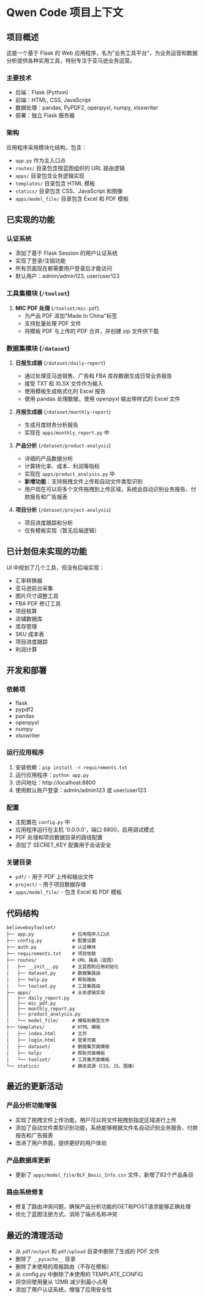 # Qwen Code 项目上下文

## 项目概述

这是一个基于 Flask 的 Web 应用程序，名为"业务工具平台"，为业务运营和数据分析提供各种实用工具，特别专注于亚马逊业务运营。

### 主要技术
- 后端：Flask (Python)
- 前端：HTML, CSS, JavaScript
- 数据处理：pandas, PyPDF2, openpyxl, numpy, xlsxwriter
- 部署：独立 Flask 服务器

### 架构
应用程序采用模块化结构，包含：
- `app.py` 作为主入口点
- `routes/` 目录包含按蓝图组织的 URL 路由逻辑
- `apps/` 目录包含业务逻辑实现
- `templates/` 目录包含 HTML 模板
- `statics/` 目录包含 CSS、JavaScript 和图像
- `apps/model_file/` 目录包含 Excel 和 PDF 模板

## 已实现的功能

### 认证系统
- 添加了基于 Flask Session 的用户认证系统
- 实现了登录/注销功能
- 所有页面现在都需要用户登录后才能访问
- 默认用户：admin/admin123, user/user123

### 工具集模块 (`/toolset`)
1. **MIC PDF 处理** (`/toolset/mic-pdf`)
   - 为产品 PDF 添加"Made In China"标签
   - 支持批量处理 PDF 文件
   - 将模板 PDF 与上传的 PDF 合并，并创建 zip 文件供下载

### 数据集模块 (`/dataset`)
1. **日报生成器** (`/dataset/daily-report`)
   - 通过处理亚马逊销售、广告和 FBA 库存数据生成日常业务报告
   - 接受 TXT 和 XLSX 文件作为输入
   - 使用模板生成格式化的 Excel 报告
   - 使用 pandas 处理数据，使用 openpyxl 输出带样式的 Excel 文件

2. **月报生成器** (`/dataset/monthly-report`)
   - 生成月度财务分析报告
   - 实现在 `apps/monthly_report.py` 中

3. **产品分析** (`/dataset/product-analysis`)
   - 详细的产品数据分析
   - 计算转化率、成本、利润等指标
   - 实现在 `apps/product_analysis.py` 中
   - **新增功能**：支持拖拽文件上传和自动文件类型识别
   - 用户现在可以将多个文件拖拽到上传区域，系统会自动识别业务报告、付款报告和广告报表

4. **项目分析** (`/dataset/project-analysis`)
   - 项目进度跟踪和分析
   - 仅有模板实现（暂无后端逻辑）

## 已计划但未实现的功能

UI 中规划了几个工具，但没有后端实现：
- 汇率转换器
- 亚马逊前台采集
- 图片尺寸调整工具
- FBA PDF 修订工具
- 项目核算
- 店铺数据库
- 库存管理
- SKU 成本表
- 项目进度跟踪
- 利润计算

## 开发和部署

### 依赖项
- flask
- pypdf2
- pandas
- openpyxl
- numpy
- xlsxwriter

### 运行应用程序
1. 安装依赖：`pip install -r requirements.txt`
2. 运行应用程序：`python app.py`
3. 访问地址：http://localhost:8800
4. 使用默认账户登录：admin/admin123 或 user/user123

### 配置
- 主配置在 `config.py` 中
- 应用程序运行在主机 '0.0.0.0'，端口 8800，启用调试模式
- PDF 处理和项目数据目录的路径配置
- 添加了 SECRET_KEY 配置用于会话安全

### 关键目录
- `pdf/` - 用于 PDF 上传和输出文件
- `project/` - 用于项目数据存储
- `apps/model_file/` - 包含 Excel 和 PDF 模板

## 代码结构
```
believeboyToolset/
├── app.py              # 应用程序入口点
├── config.py           # 配置设置
├── auth.py             # 认证模块
├── requirements.txt    # 项目依赖
├── routes/             # URL 路由（蓝图）
│   ├── __init__.py     # 主蓝图和应用初始化
│   ├── dataset.py      # 数据集路由
│   ├── help.py         # 帮助路由
│   └── toolset.py      # 工具集路由
├── apps/               # 业务逻辑实现
│   ├── daily_report.py
│   ├── mic_pdf.py
│   ├── monthly_report.py
│   ├── product_analysis.py
│   └── model_file/     # 模板和模型文件
├── templates/          # HTML 模板
│   ├── index.html      # 主页
│   ├── login.html      # 登录页面
│   ├── dataset/        # 数据集页面模板
│   ├── help/           # 帮助页面模板
│   └── toolset/        # 工具集页面模板
└── statics/            # 静态资源（CSS、JS、图像）
```

## 最近的更新活动

### 产品分析功能增强
- 实现了拖拽文件上传功能，用户可以将文件拖拽到指定区域进行上传
- 添加了自动文件类型识别功能，系统能够根据文件名自动识别业务报告、付款报告和广告报表
- 改进了用户界面，提供更好的用户体验

### 产品数据库更新
- 更新了 `apps/model_file/BLF_Basic_Info.csv` 文件，新增了82个产品条目

### 路由系统修复
- 修复了路由冲突问题，确保产品分析功能的GET和POST请求能够正确处理
- 优化了蓝图注册方式，消除了端点名称冲突

## 最近的清理活动
- 从 `pdf/output` 和 `pdf/upload` 目录中删除了生成的 PDF 文件
- 删除了 `__pycache__` 目录
- 删除了未使用的周报路由（不存在模板）
- 从 config.py 中删除了未使用的 TEMPLATE_CONFIG
- 将空间使用量从 12MB 减少到最小占用
- 添加了用户认证系统，增强了应用安全性